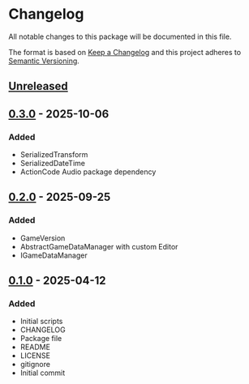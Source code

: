 # Changelog
All notable changes to this package will be documented in this file.

The format is based on [Keep a Changelog](http://keepachangelog.com/en/1.0.0/)
and this project adheres to [Semantic Versioning](http://semver.org/spec/v2.0.0.html).

## [Unreleased]

## [0.3.0] - 2025-10-06
### Added
- SerializedTransform
- SerializedDateTime
- ActionCode Audio package dependency

## [0.2.0] - 2025-09-25
### Added
- GameVersion
- AbstractGameDataManager with custom Editor
- IGameDataManager

## [0.1.0] - 2025-04-12
### Added
- Initial scripts
- CHANGELOG
- Package file
- README
- LICENSE
- gitignore
- Initial commit

[Unreleased]: https://github.com/HyagoOliveira/GameDataSystem/compare/0.3.0...main
[0.3.0]: https://github.com/HyagoOliveira/GameDataSystem/tree/0.3.0/
[0.2.0]: https://github.com/HyagoOliveira/GameDataSystem/tree/0.2.0/
[0.1.0]: https://github.com/HyagoOliveira/GameDataSystem/tree/0.1.0/